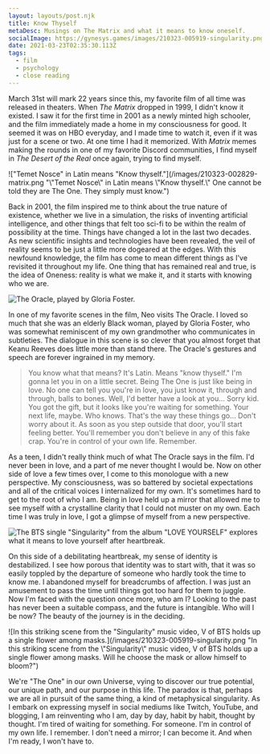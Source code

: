 ```yaml
---
layout: layouts/post.njk
title: Know Thyself
metaDesc: Musings on The Matrix and what it means to know oneself.
socialImage: https://gynesys.games/images/210323-005919-singularity.png
date: 2021-03-23T02:35:30.113Z
tags:
  - film
  - psychology
  - close reading
---
```

March 31st will mark 22 years since this, my favorite film of all time was released in theaters. When *The Matrix* dropped in 1999, I didn't know it existed. I saw it for the first time in 2001 as a newly minted high schooler, and the film immediately made a home in my consciousness for good. It seemed it was on HBO everyday, and I made time to watch it, even if it was just for a scene or two. At one time I had it memorized. With *Matrix* memes making the rounds in one of my favorite Discord communities, I find myself in *The Desert of the Real* once again, trying to find myself.

!["Temet Nosce" in Latin means "Know thyself."](/images/210323-002829-matrix.png "\\"Temet Nosce\\" in Latin means \\"Know thyself.\\" One cannot be told they are The One. They simply must know.")

Back in 2001, the film inspired me to think about the true nature of existence, whether we live in a simulation, the risks of inventing artificial intelligence, and other things that felt too sci-fi to be within the realm of possibility at the time. Things have changed a lot in the last two decades. As new scientific insights and technologies have been revealed, the veil of reality seems to be just a little more dogeared at the edges. With this newfound knowledge, the film has come to mean different things as I've revisited it throughout my life. One thing that has remained real and true, is the idea of Oneness: reality is what we make it, and it starts with knowing who we are.

![The Oracle, played by Gloria Foster.](/images/210323-003054-matrix.png "The Oracle, played by Gloria Foster.")

In one of my favorite scenes in the film, Neo visits The Oracle. I loved so much that she was an elderly Black woman, played by Gloria Foster, who was somewhat reminiscent of my own grandmother who communicates in subtleties. The dialogue in this scene is so clever that you almost forget that Keanu Reeves does little more than stand there. The Oracle's gestures and speech are forever ingrained in my memory.

> You know what that means? It's Latin. Means "know thyself." I'm gonna let you in on a little secret. Being The One is just like being in love. No one can tell you you're in love, you just know it, through and through, balls to bones. Well, I'd better have a look at you&hellip; Sorry kid. You got the gift, but it looks like you're waiting for something. Your next life, maybe. Who knows. That's the way these things go&hellip; Don't worry about it. As soon as you step outside that door, you'll start feeling better. You'll remember you don't believe in any of this fake crap. You're in control of your own life. Remember. 

As a teen, I didn't really think much of what The Oracle says in the film. I'd never been in love, and a part of me never thought I would be. Now on other side of love a few times over, I come to this monologue with a new perspective. My consciousness, was so battered by societal expectations and all of the critical voices I internalized for my own. It's sometimes hard to get to the root of who I am. Being in love held up a mirror that allowed me to see myself with a crystalline clarity that I could not muster on my own. Each time I was truly in love, I got a glimpse of myself from a new perspective.

![The BTS single "Singularity" from the album "LOVE YOURSELF" explores what it means to love yourself after heartbreak.](/images/210223005649-singularity.png "The BTS single \"Singularity\" from the album \"LOVE YOURSELF\" explores what it means to love yourself after heartbreak.")

On this side of a debilitating heartbreak, my sense of identity is destabilized. I see how porous that identity was to start with, that it was so easily toppled by the departure of someone who hardly took the time to know me. I abandoned myself for breadcrumbs of affection. I was just an amusement to pass the time until things got too hard for them to juggle. Now I'm faced with the question once more, who am I? Looking to the past has never been a suitable compass, and the future is intangible. Who will I be now? The beauty of the journey is in the deciding.

![In this striking scene from the "Singularity" music video, V of BTS holds up a single flower among masks.](/images/210323-005919-singularity.png "In this striking scene from the \\"Singularity\\" music video, V of BTS holds up a single flower among masks. Will he choose the mask or allow himself to bloom?")

We're "The One" in our own Universe, vying to discover our true potential, our unique path, and our purpose in this life. The paradox is that, perhaps we are all in pursuit of the same thing, a kind of metaphysical singularity. As I embark on expressing myself in social mediums like Twitch, YouTube, and blogging, I am reinventing who I am, day by day, habit by habit, thought by thought. I'm tired of waiting for something. For someone. I'm in control of my own life. I remember. I don't need a mirror; I can become it. And when I'm ready, I won't have to.